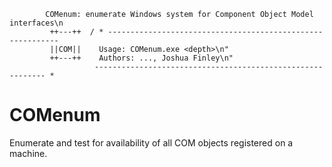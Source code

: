 ```
		COMenum: enumerate Windows system for Component Object Model interfaces\n
		 ++---++  / * -----------------------------------------------------------
		 ||COM||    Usage: COMenum.exe <depth>\n"			
		 ++---++    Authors: ..., Joshua Finley\n"
		           ----------------------------------------------------------- *
```

# COMenum

Enumerate and test for availability of all COM objects registered on a machine.
